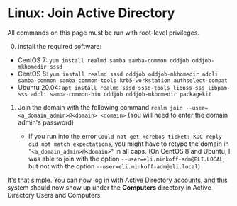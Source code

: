 <!--
SPDX-FileCopyrightText: 2021 - 2023 Eli Array Minkoff

SPDX-License-Identifier: MIT
-->

# Linux: Join Active Directory

All commands on this page must be run with root-level privileges.

0. install the required software:

 * CentOS 7: `yum install realmd samba samba-common oddjob oddjob-mkhomedir sssd`
 * CentOS 8: `yum install realmd sssd oddjob oddjob-mkhomedir adcli samba-common samba-common-tools krb5-workstation authselect-compat`
 * Ubuntu  20.04: `apt install realmd sssd sssd-tools libnss-sss libpam-sss adcli samba-common-bin oddjob oddjob-mkhomedir packagekit`

1. Join the domain with the following command `realm join --user=<a_domain_admin>@<domain> <domain>` (You will need to enter the domain admin's password)

    * If you run into the error `Could not get kerebos ticket: KDC reply did not match expectations`, you might have to retype the domain in "`<a_domain_admin>@<domain>`" in all caps. (On CentOS 8 and Ubuntu, I was able to join with the option `--user=eli.minkoff-adm@ELI.LOCAL`, but not with the option `--user=eli.minkoff-adm@eli.local`)

It's that simple. You can now log in with Active Directory accounts, and this system should now show up under the **Computers** directory in Active Directory Users and Computers
